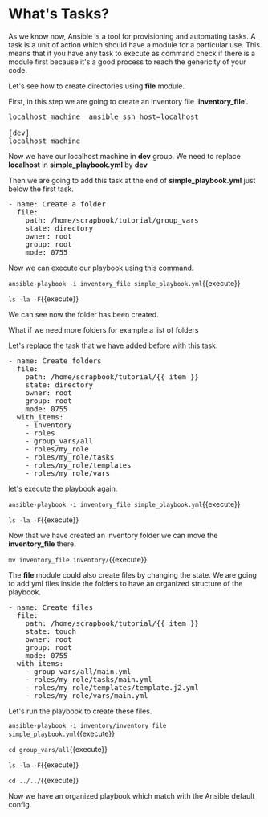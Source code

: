 # What's Tasks?
As we know now, Ansible is a tool for provisioning and automating tasks. A task is a unit of action which should have a module for a particular use. This means that if you have any task to execute as command check if there is a module first because it's a good process to reach the genericity of your code.

Let's see how to create directories using **file** module.

First, in this step we are going to create an inventory file '**inventory_file**'.

<pre class="file" data-target="clipboard">
localhost_machine  ansible_ssh_host=localhost

[dev]
localhost_machine
</pre>

Now we have our localhost machine in **dev** group. We need to replace **localhost** in **simple_playbook.yml** by **dev**

Then we are going to add this task at the end of **simple_playbook.yml** just below the first task.

<pre class="file" data-target="clipboard">
- name: Create a folder
  file:
    path: /home/scrapbook/tutorial/group_vars
    state: directory
    owner: root
    group: root
    mode: 0755    
</pre>

Now we can execute our playbook using this command.

`ansible-playbook -i inventory_file simple_playbook.yml`{{execute}}

`ls -la -F`{{execute}}

We can see now the folder has been created.

What if we need more folders for example a list of folders

Let's replace the task that we have added before with this task.

<pre class="file" data-target="clipboard">
- name: Create folders
  file:
    path: /home/scrapbook/tutorial/{{ item }}
    state: directory
    owner: root
    group: root
    mode: 0755
  with_items:
    - inventory
    - roles
    - group_vars/all
    - roles/my_role
    - roles/my_role/tasks
    - roles/my_role/templates
    - roles/my_role/vars     
</pre>

let's execute the playbook again.

`ansible-playbook -i inventory_file simple_playbook.yml`{{execute}}

`ls -la -F`{{execute}}

Now that we have created an inventory folder we can move the **inventory_file** there.

`mv inventory_file inventory/`{{execute}}

The **file** module could also create files by changing the state. We are going to add yml files inside the folders to have an organized structure of the playbook.

<pre class="file" data-target="clipboard">
- name: Create files
  file:
    path: /home/scrapbook/tutorial/{{ item }}
    state: touch
    owner: root
    group: root
    mode: 0755
  with_items:
    - group_vars/all/main.yml
    - roles/my_role/tasks/main.yml
    - roles/my_role/templates/template.j2.yml
    - roles/my_role/vars/main.yml
</pre>

Let's run the playbook to create these files.

`ansible-playbook -i inventory/inventory_file simple_playbook.yml`{{execute}}

`cd group_vars/all`{{execute}}

`ls -la -F`{{execute}}

`cd ../../`{{execute}}

Now we have an organized playbook which match with the Ansible default config.
